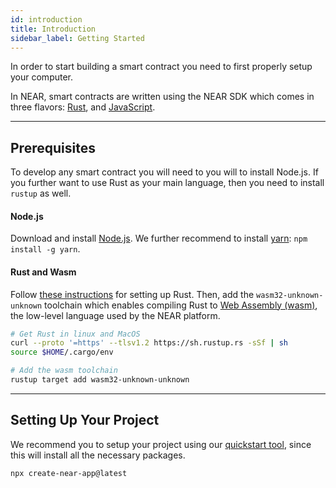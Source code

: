 ```yaml
---
id: introduction
title: Introduction
sidebar_label: Getting Started
---
```


In order to start building a smart contract you need to first properly setup your computer.

In NEAR, smart contracts are written using the NEAR SDK which comes in three flavors: [Rust](../../4.tools/rs-sdk.md), and [JavaScript](../../4.tools/js-sdk.md).

---

## Prerequisites

To develop any smart contract you will need to you will to install Node.js. If you further want to use Rust as your main language, then you need to install `rustup` as well.

#### Node.js
Download and install [Node.js](https://nodejs.org/en/download/). We further recommend to install [yarn](https://yarnpkg.com): `npm install -g yarn`.

#### Rust and Wasm

Follow [these instructions](https://doc.rust-lang.org/book/ch01-01-installation.html) for setting up Rust. Then, add the `wasm32-unknown-unknown` toolchain which enables compiling Rust to [Web Assembly (wasm)](https://webassembly.org/), the low-level language used by the NEAR platform.

```bash
# Get Rust in linux and MacOS
curl --proto '=https' --tlsv1.2 https://sh.rustup.rs -sSf | sh
source $HOME/.cargo/env

# Add the wasm toolchain
rustup target add wasm32-unknown-unknown
```

---

## Setting Up Your Project

We recommend you to setup your project using our [quickstart tool](../quickstart.md), since this will install all the necessary packages.

```bash
npx create-near-app@latest
```